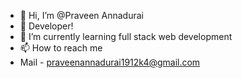- 👋 Hi, I’m @Praveen Annadurai
- 👀 Developer!
- 🌱 I’m currently learning full stack web development
- 📫 How to reach me
- Mail - praveenannadurai1912k4@gmail.com
<!---
Praveen-pa/Praveen-pa is a ✨ special ✨ repository because its `README.md` (this file) appears on your GitHub profile.
You can click the Preview link to take a look at your changes.
--->
